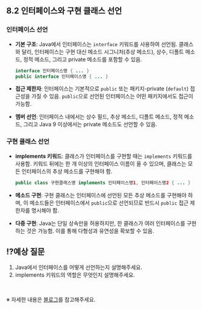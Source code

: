 ## 8.2 인터페이스와 구현 클래스 선언

### 인터페이스 선언
- **기본 구조**: Java에서 인터페이스는 `interface` 키워드를 사용하여 선언됨. 클래스와 달리, 인터페이스는 구현 대신 메소드 시그니처(추상 메소드), 상수, 디폴트 메소드, 정적 메소드, 그리고 private 메소드를 포함할 수 있음.

  ```java
  interface 인터페이스명 { ... }
  public interface 인터페이스명 { ... }
  ```

- **접근 제한자**: 인터페이스는 기본적으로 `public` 또는 패키지-private (`default`) 접근성을 가질 수 있음. `public`으로 선언된 인터페이스는 어떤 패키지에서도 접근이 가능함.

- **멤버 선언**: 인터페이스 내에서는 상수 필드, 추상 메소드, 디폴트 메소드, 정적 메소드, 그리고 Java 9 이상에서는 private 메소드도 선언할 수 있음.

### 구현 클래스 선언
- **implements 키워드**: 클래스가 인터페이스를 구현할 때는 `implements` 키워드를 사용함. 키워드 뒤에는 한 개 이상의 인터페이스 이름이 올 수 있으며, 클래스는 모든 인터페이스의 추상 메소드를 구현해야 함.

  ```java
  public class 구현클래스명 implements 인터페이스명1, 인터페이스명2 { ... }
  ```

- **메소드 구현**: 구현 클래스는 인터페이스에 선언된 모든 추상 메소드를 구현해야 하며, 이 메소드들은 인터페이스에서 `public`으로 선언되므로 반드시 `public` 접근 제한자를 명시해야 함.

- **다중 구현**: Java는 단일 상속만을 허용하지만, 한 클래스가 여러 인터페이스를 구현하는 것은 가능함. 이를 통해 다형성과 유연성을 확보할 수 있음.

## ⁉️예상 질문

1. Java에서 인터페이스를 어떻게 선언하는지 설명해주세요.
2. implements 키워드의 역할은 무엇인지 설명해주세요.

&nbsp;

※ 자세한 내용은 [블로그](https://mandusitstudy.tistory.com/340)를 참고해주세요.